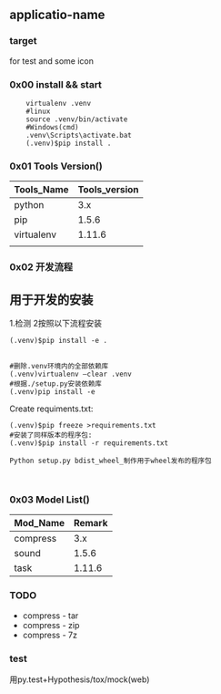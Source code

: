 applicatio-name
---
### target 
for test  and some icon

### 0x00 install && start
```
    virtualenv .venv
    #linux
    source .venv/bin/activate
    #Windows(cmd)
    .venv\Scripts\activate.bat
    (.venv)$pip install .

```

### 0x01 Tools Version()
|  Tools_Name   | Tools_version  |
|  ----  | ----  |
| python  | 3.x |
| pip  | 1.5.6 |
| virtualenv  | 1.11.6 |
|    |  


### 0x02 开发流程

用于开发的安装
-----------------
1.检测
2按照以下流程安装
```
(.venv)$pip install -e .


#删除.venv环境内的全部依赖库
(.venv)virtualenv –clear .venv    
#根据./setup.py安装依赖库
(.venv)pip install -e                     
```

Create requiments.txt: 
```
(.venv)$pip freeze >requirements.txt 
#安装了同样版本的程序包:
(.venv)$pip install -r requirements.txt 

Python setup.py bdist_wheel_制作用于wheel发布的程序包



```




### 0x03 Model List()
|  Mod_Name   | Remark |
|  ----  | ----  |
| compress  | 3.x |
| sound  | 1.5.6 |
| task  | 1.11.6 |
 

### TODO
-  compress - tar 
-  compress - zip
-  compress - 7z


### test 

用py.test+Hypothesis/tox/mock(web)

